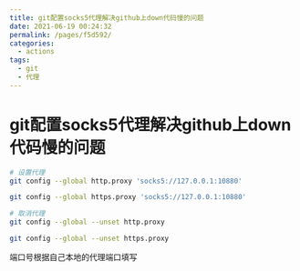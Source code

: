 ```yaml
---
title: git配置socks5代理解决github上down代码慢的问题
date: 2021-06-19 00:24:32
permalink: /pages/f5d592/
categories: 
  - actions
tags: 
  - git
  - 代理
---
```

# git配置socks5代理解决github上down代码慢的问题

```bash
# 设置代理
git config --global http.proxy 'socks5://127.0.0.1:10880'

git config --global https.proxy 'socks5://127.0.0.1:10880'

# 取消代理
git config --global --unset http.proxy

git config --global --unset https.proxy
```

端口号根据自己本地的代理端口填写